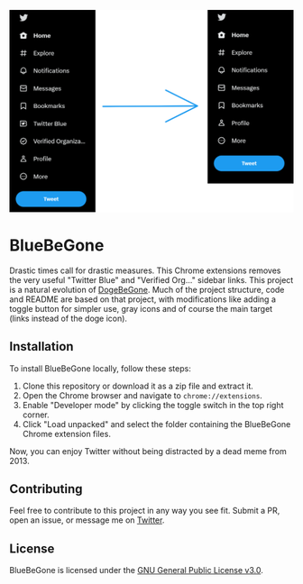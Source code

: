 ![BlueBeGone Header](./header.png)

# BlueBeGone

Drastic times call for drastic measures. This Chrome extensions removes the very useful "Twitter Blue" and "Verified Org..." sidebar links.
This project is a natural evolution of [DogeBeGone](https://github.com/SableRaf/dogeBeGone_extension). Much of the project structure, code and README are based on that project, with modifications like adding a toggle button for simpler use, gray icons and of course the main target (links instead of the doge icon).

## Installation

To install BlueBeGone locally, follow these steps:

1. Clone this repository or download it as a zip file and extract it.
2. Open the Chrome browser and navigate to `chrome://extensions`.
3. Enable "Developer mode" by clicking the toggle switch in the top right corner.
4. Click "Load unpacked" and select the folder containing the BlueBeGone Chrome extension files.

Now, you can enjoy Twitter without being distracted by a dead meme from 2013.

## Contributing

Feel free to contribute to this project in any way you see fit. Submit a PR, open an issue, or message me on [Twitter](https://twitter.com/patakk).

## License

BlueBeGone is licensed under the [GNU General Public License v3.0](https://www.gnu.org/licenses/gpl-3.0.en.html).
